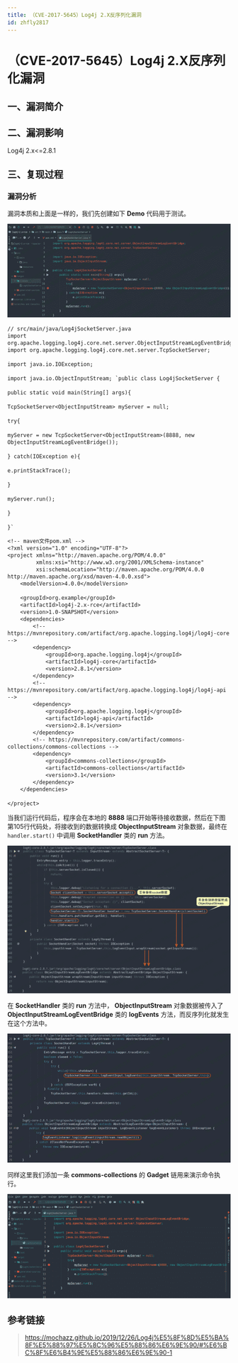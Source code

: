 ```yaml
---
title: （CVE-2017-5645）Log4j 2.X反序列化漏洞
id: zhfly2817
---
```


# （CVE-2017-5645）Log4j 2.X反序列化漏洞

## 一、漏洞简介

## 二、漏洞影响

Log4j 2.x<=2.8.1

## 三、复现过程

### 漏洞分析

漏洞本质和上面是一样的，我们先创建如下 **Demo** 代码用于测试。

![image](../img/2a40bcff2eabf4a49be47e1e061fb091.png)

```
// src/main/java/Log4jSocketServer.java
import org.apache.logging.log4j.core.net.server.ObjectInputStreamLogEventBridge;
import org.apache.logging.log4j.core.net.server.TcpSocketServer;

import java.io.IOException;

import java.io.ObjectInputStream; `public class Log4jSocketServer {

public static void main(String[] args){

TcpSocketServer<ObjectInputStream> myServer = null;

try{

myServer = new TcpSocketServer<ObjectInputStream>(8888, new ObjectInputStreamLogEventBridge());

} catch(IOException e){

e.printStackTrace();

}

myServer.run();

}

}` 
```

```
<!-- maven文件pom.xml -->
<?xml version="1.0" encoding="UTF-8"?>
<project xmlns="http://maven.apache.org/POM/4.0.0"
         xmlns:xsi="http://www.w3.org/2001/XMLSchema-instance"
         xsi:schemaLocation="http://maven.apache.org/POM/4.0.0 http://maven.apache.org/xsd/maven-4.0.0.xsd">
    <modelVersion>4.0.0</modelVersion>

    <groupId>org.example</groupId>
    <artifactId>log4j-2.x-rce</artifactId>
    <version>1.0-SNAPSHOT</version>
    <dependencies>
        <!-- https://mvnrepository.com/artifact/org.apache.logging.log4j/log4j-core -->
        <dependency>
            <groupId>org.apache.logging.log4j</groupId>
            <artifactId>log4j-core</artifactId>
            <version>2.8.1</version>
        </dependency>
        <!-- https://mvnrepository.com/artifact/org.apache.logging.log4j/log4j-api -->
        <dependency>
            <groupId>org.apache.logging.log4j</groupId>
            <artifactId>log4j-api</artifactId>
            <version>2.8.1</version>
        </dependency>
        <!-- https://mvnrepository.com/artifact/commons-collections/commons-collections -->
        <dependency>
            <groupId>commons-collections</groupId>
            <artifactId>commons-collections</artifactId>
            <version>3.1</version>
        </dependency>
    </dependencies>

</project> 
```

当我们运行代码后，程序会在本地的 **8888** 端口开始等待接收数据，然后在下图第105行代码处，将接收到的数据转换成 **ObjectInputStream** 对象数据，最终在 `handler.start()` 中调用 **SocketHandler** 类的 **run** 方法。

![image](../img/62c28f8dac6a1b5d8dab41bbf026f502.png)

在 **SocketHandler** 类的 **run** 方法中， **ObjectInputStream** 对象数据被传入了 **ObjectInputStreamLogEventBridge** 类的 **logEvents** 方法，而反序列化就发生在这个方法中。

![image](../img/9628a643404ce5ce773b0577a6470ff7.png)

同样这里我们添加一条 **commons-collections** 的 **Gadget** 链用来演示命令执行。

![image](../img/f2fad4149bb347146308efa41b1fed94.png)

## 参考链接

> https://mochazz.github.io/2019/12/26/Log4j%E5%8F%8D%E5%BA%8F%E5%88%97%E5%8C%96%E5%88%86%E6%9E%90/#%E6%BC%8F%E6%B4%9E%E5%88%86%E6%9E%90-1